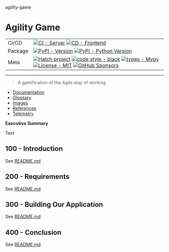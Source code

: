 agility-game
# Agility Game

| | |
| --- | --- |
| CI/CD | [![CI - Server](https://github.com/agility-game/agility-game/actions/workflows/ci_server.yml/badge.svg)](https://github.com/agility-game/agility-game/actions/workflows/ci_server.yml) [![CD - Frontend](https://github.com/agility-game/agility-game/actions/workflows/ci_frontend.yml/badge.svg)](https://github.com/agility-game/agility-game/actions/workflows/ci_frontend.yml) |
| Package | [![PyPI - Version](https://img.shields.io/pypi/v/agility-game.svg?logo=pypi&label=PyPI&logoColor=gold)](https://pypi.org/project/agility-game/) [![PyPI - Python Version](https://img.shields.io/pypi/pyversions/agility-game.svg?logo=python&label=Python&logoColor=gold)](https://pypi.org/project/agility-game/) |
| Meta | [![Hatch project](https://img.shields.io/badge/%F0%9F%A5%9A-Hatch-4051b5.svg)](https://github.com/pypa/hatch) [![code style - black](https://img.shields.io/badge/code%20style-black-000000.svg)](https://github.com/psf/black) [![types - Mypy](https://img.shields.io/badge/types-Mypy-blue.svg)](https://github.com/ambv/black) [![License - MIT](https://img.shields.io/badge/license-MIT-9400d3.svg)](https://spdx.org/licenses/) [![GitHub Sponsors](https://img.shields.io/github/sponsors/agility-game?logo=GitHub%20Sponsors&style=social)](https://github.com/sponsors/agility-game) |

-----

> A gamification of the Agile way of working

- [Documentation](./DOCUMENTATION.md)
- [Glossary](./GLOSSARY.md)
- [Images](./IMAGES.md)
- [References](./REFERENCES.md)
- [Telemetry](./TELEMETRY.md)

**Executive Summary**

Text

## 100 - Introduction

See [README.md](./100/README.md)

## 200 - Requirements

See [README.md](./200/README.md)

## 300 - Building Our Application

See [README.md](./300/README.md)

## 400 - Conclusion

See [README.md](./400/README.md)
